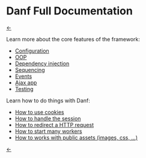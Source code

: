 Danf Full Documentation
=======================

[←](../index.md)

Learn more about the core features of the framework:

* [Configuration](core/configuration.md)
* [OOP](core/oop.md)
* [Dependency injection](core/dependency-injection.md)
* [Sequencing](core/sequencing.md)
* [Events](core/events.md)
* [Ajax app](core/ajax-app.md)
* [Testing](core/testing.md)

Learn how to do things with Danf:

* [How to use cookies](how-to/cookies.md)
* [How to handle the session](how-to/session.md)
* [How to redirect a HTTP request](how-to/redirect.md)
* [How to start many workers](how-to/workers.md)
* [How to works with public assets (images, css, ...)](how-to/assets.md)

[←](../index.md)